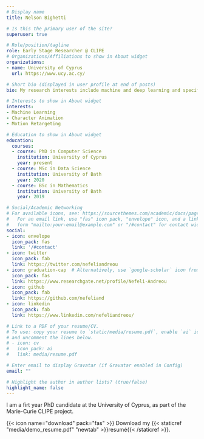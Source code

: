```yaml
---
# Display name
title: Nelson Bighetti

# Is this the primary user of the site?
superuser: true

# Role/position/tagline
role: Early Stage Researcher @ CLIPE
# Organizations/Affiliations to show in About widget
organizations:
- name: University of Cyprus
  url: https://www.ucy.ac.cy/

# Short bio (displayed in user profile at end of posts)
bio: My research interests include machine and deep learning and specifically how these are incorporated for motion synthesis, motion retargeting.

# Interests to show in About widget
interests:
- Machine Learning
- Character Animation
- Motion Retargeting

# Education to show in About widget
education:
  courses:
  - course: PhD in Computer Science
    institution: University of Cyprus
    year: present
  - course: MSc in Data Science
    institution: University of Bath
    year: 2020
  - course: BSc in Mathematics
    institution: University of Bath
    year: 2019

# Social/Academic Networking
# For available icons, see: https://sourcethemes.com/academic/docs/page-builder/#icons
#   For an email link, use "fas" icon pack, "envelope" icon, and a link in the
#   form "mailto:your-email@example.com" or "/#contact" for contact widget.
social:
- icon: envelope
  icon_pack: fas
  link: '/#contact'
- icon: twitter
  icon_pack: fab
  link: https://twitter.com/nefeliandreou
- icon: graduation-cap  # Alternatively, use `google-scholar` icon from `ai` icon pack
  icon_pack: fas
  link: https://www.researchgate.net/profile/Nefeli-Andreou
- icon: github
  icon_pack: fab
  link: https://github.com/nefeliand
- icon: linkedin
  icon_pack: fab
  link: https://www.linkedin.com/nefeliandreou/

# Link to a PDF of your resume/CV.
# To use: copy your resume to `static/media/resume.pdf`, enable `ai` icons in `params.toml`, 
# and uncomment the lines below.
# - icon: cv
#   icon_pack: ai
#   link: media/resume.pdf

# Enter email to display Gravatar (if Gravatar enabled in Config)
email: ""

# Highlight the author in author lists? (true/false)
highlight_name: false
---
```


I am a firt year PhD candidate at the University of Cyprus, as part of the Marie-Curie CLIPE project. 

{{< icon name="download" pack="fas" >}} Download my {{< staticref "media/demo_resume.pdf" "newtab" >}}resumé{{< /staticref >}}.
